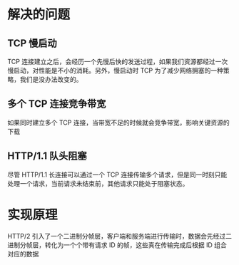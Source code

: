 # 解决的问题

## TCP 慢启动

TCP 连接建立之后，会经历一个先慢后快的发送过程，如果我们资源都经过一次慢启动，对性能是不小的消耗。另外，慢启动时 TCP 为了减少网络拥塞的一种策略，我们是没办法改变的。

## 多个 TCP 连接竞争带宽

如果同时建立多个 TCP 连接，当带宽不足的时候就会竞争带宽，影响关键资源的下载

## HTTP/1.1 队头阻塞

尽管 HTTP/1.1 长连接可以通过一个 TCP 连接传输多个请求，但是同一时刻只能处理一个请求，当前请求未结束前，其他请求只能处于阻塞状态。



# 实现原理

HTTP/2 引入了一个二进制分帧层，客户端和服务端进行传输时，数据会先经过二进制分帧层，转化为一个个带有请求 ID 的帧，这些真在传输完成后根据 ID 组合对应的数据